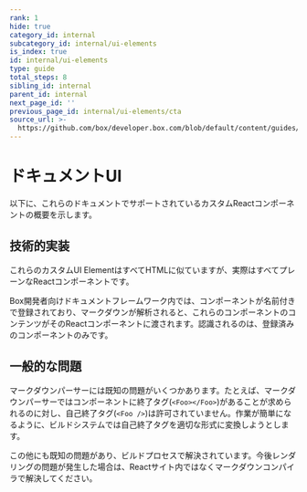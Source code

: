```yaml
---
rank: 1
hide: true
category_id: internal
subcategory_id: internal/ui-elements
is_index: true
id: internal/ui-elements
type: guide
total_steps: 8
sibling_id: internal
parent_id: internal
next_page_id: ''
previous_page_id: internal/ui-elements/cta
source_url: >-
  https://github.com/box/developer.box.com/blob/default/content/guides/internal/ui-elements/index.md
---
```

<!-- does not need translation -->

# ドキュメントUI

以下に、これらのドキュメントでサポートされているカスタムReactコンポーネントの概要を示します。

## 技術的実装

これらのカスタムUI ElementはすべてHTMLに似ていますが、実際はすべてプレーンなReactコンポーネントです。

Box開発者向けドキュメントフレームワーク内では、コンポーネントが名前付きで登録されており、マークダウンが解析されると、これらのコンポーネントのコンテンツがそのReactコンポーネントに渡されます。認識されるのは、登録済みのコンポーネントのみです。

## 一般的な問題

マークダウンパーサーには既知の問題がいくつかあります。たとえば、マークダウンパーサーではコンポーネントに終了タグ(`<Foo></Foo>`)があることが求められるのに対し、自己終了タグ(`<Foo />`)は許可されていません。作業が簡単になるように、ビルドシステムでは自己終了タグを適切な形式に変換しようとします。

この他にも既知の問題があり、ビルドプロセスで解決されています。今後レンダリングの問題が発生した場合は、Reactサイト内ではなくマークダウンコンパイラで解決してください。

